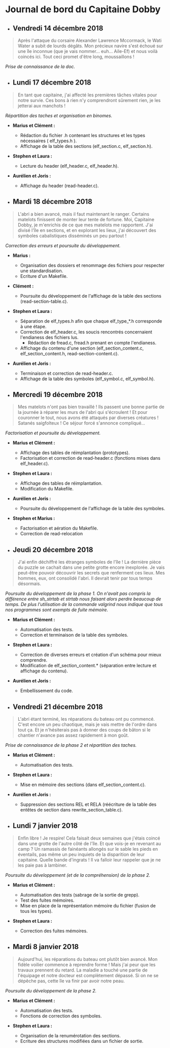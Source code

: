 # Journal de bord du Capitaine Dobby


* ## Vendredi 14 décembre 2018
> Après l'attaque du corsaire Alexander Lawrence Mccormack, le Wati Water a subit de lourds dégâts.
> Mon précieux navire s'est échoué sur une île inconnue (que je vais nommer... euh... Aile-Ef) et nous voilà coincés ici.
> Tout ceci promet d'être long, moussaillons !

*Prise de connaissance de la doc.*

* ## Lundi 17 décembre 2018
> En tant que capitaine, j'ai affecté les premières tâches vitales pour notre survie. Ces bons à rien
> n'y comprendront sûrement rien, je les jetterai aux manchots !

*Répartition des taches et organisation en binomes.*

  * __Marius et Clément :__
    * Rédaction du fichier .h contenant les structures et les types nécessaires ( elf_types.h ).
    * Affichage de la table des sections (elf_section.c, elf_section.h).

  * __Stephen et Laura :__
    * Lecture du header (elf_header.c, elf_header.h).

  * __Aurélien et Joris :__
    * Affichage du header (read-header.c).


* ## Mardi 18 décembre 2018
> L'abri a bien avancé, mais il faut maintenant le ranger. Certains matelots finissent de monter leur tente de fortune.
> Moi, Capitaine Dobby, je m'enrichis de ce que mes matelots me rapportent. J'ai divisé l'île en sections, et en explorant
> les lieux, j'ai découvert des symboles cabalistiques disséminés un peu partout !

*Correction des erreurs et poursuite du développement.*

  * __Marius :__
    * Organisation des dossiers et renommage des fichiers pour respecter une standardisation.
    * Ecriture d'un Makefile.

  * __Clément :__
    * Poursuite du développement de l'affichage de la table des sections (read-section-table.c).

  * __Stephen et Laura :__
    * Séparation de elf_types.h afin que chaque elf_type_*.h corresponde à une étape.
    * Correction de elf_header.c, les soucis rencontrés concernaient l'endianess des fichiers lus.
      * Rédaction de fread.c, fread.h prenant en compte l'endianess.
    * Affichage du contenu d'une section (elf_section_content.c, elf_section_content.h, read-section-content.c).

  * __Aurélien et Joris :__
    * Terminaison et correction de read-header.c.
    * Affichage de la table des symboles (elf_symbol.c, elf_symbol.h).

* ## Mercredi 19 décembre 2018
> Mes matelots n'ont pas bien travaillé ! Ils passent une bonne partie de la journée à réparer les murs de l'abri qui
> s'écroulent ! Et pour couronner le tout, nous avons été attaqués par diverses créatures ! Satanés saigfolteux !
> Ce séjour forcé s'annonce compliqué...

*Factorisation et poursuite du développement.*

  * __Marius et Clément :__
    * Affichage des tables de réimplantation (prototypes).
    * Factorisation et correction de read-header.c (fonctions mises dans elf_header.c).

  * __Stephen et Laura :__
    * Affichage des tables de réimplantation.
    * Modification du Makefile.

  * __Aurélien et Joris :__
    * Poursuite du développement de l'affichage de la table des symboles.

  * __Stephen et Marius :__
    * Factorisation et aération du Makefile.
    * Correction de read-relocation


* ## Jeudi 20 décembre 2018
> J'ai enfin déchiffré les étranges symboles de l'île ! La dernière pièce du puzzle se cachait dans une petite grotte 
> encore inexplorée. Je vais peut-être pouvoir découvrir les secrets que renferment ces lieux. Mes hommes, eux, ont
> consolidé l'abri. Il devrait tenir par tous temps désormais. 

*Poursuite du développement de la phase 1. On n'avait pas compris la différence entre sh_strtab et strtab nous faisant alors perdre beaucoup de temps. De plus l'utilisation de la commande valgrind nous indique que tous nos programmes sont exempts de fuite mémoire.*

  * __Marius et Clément :__
    * Automatisation des tests.
    * Correction et terminaison de la table des symboles.

  * __Stephen et Laura :__
    * Correction de diverses erreurs et création d'un schéma pour mieux comprendre.
    * Modification de elf_section_content.* (séparation entre lecture et affichage du contenu).

  * __Aurélien et Joris :__
    * Embellissement du code.
    
* ## Vendredi 21 décembre 2018
> L'abri étant terminé, les réparations du bateau ont pu commencé. C'est encore un peu chaotique, mais je vais mettre de 
> l'ordre dans tout ça. Et je n'hésiterais pas à donner des coups de bâton si le chantier n'avance pas assez rapidement 
> à mon goût. 
  
*Prise de connaissance de la phase 2 et répartition des taches.*
  
  * __Marius et Clément :__
    * Automatisation des tests.
  
  * __Stephen et Laura :__
    * Mise en mémoire des sections (dans elf_section_content.c).
    
  * __Aurélien et Joris :__
    * Suppression des sections REL et RELA (réécriture de la table des entêtes de section dans rewrite_section_table.c).
    
* ## Lundi 7 janvier 2018
> Enfin libre ! Je respire! Cela faisait deux semaines que j'étais coincé dans une grotte de l'autre côté de l'île.
> Et que vois-je en revenant au camp ? Un ramassis de fainéants allongés sur le sable les pieds en éventails, pas même 
> un peu inquiets de la disparition de leur capitaine. Quelle bande d'ingrats ! Il va falloir leur rappeler que je ne 
> les paie pas à lambiner.

*Poursuite du développement (et de la compréhension) de la phase 2.*
  
  * __Marius et Clément :__
    * Automatisation des tests (sabrage de la sortie de grepp).
    * Test des fuites mémoires.
    * Mise en place de la représentation mémoire du fichier (fusion de tous les types).

  * __Stephen et Laura :__
    * Correction des fuites mémoires.
    
* ## Mardi 8 janvier 2018
> Aujourd'hui, les réparations du bateau ont plutôt bien avancé. Mon fidèle voilier commence à reprendre forme ! Mais 
> j'ai peur que les travaux prennent du retard. La maladie a touché une partie de l'équipage et notre docteur est 
> complètement dépassé. Si on ne se dépêche pas, cette île va finir par avoir notre peau.

*Poursuite du développement de la phase 2.*

  * __Marius et Clément :__
    * Automatisation des tests.
    * Fonctions de correction des symboles.

  * __Stephen et Laura :__
    * Organisation de la renumérotation des sections.
    * Ecriture des structures modifiées dans un fichier de sortie.
